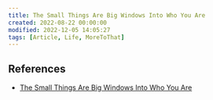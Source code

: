```yaml
---
title: The Small Things Are Big Windows Into Who You Are
created: 2022-08-22 00:00:00
modified: 2022-12-05 14:05:27
tags: [Article, Life, MoreToThat]
---
```


## References

- [The Small Things Are Big Windows Into Who You Are](https://moretothat.com/small-things/)
